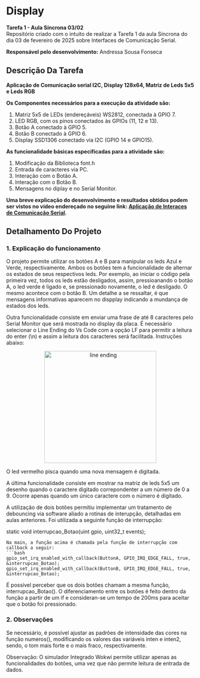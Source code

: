 # Display

__Tarefa 1 - Aula Síncrona 03/02__<br>
Repositório criado com o intuito de realizar a Tarefa 1 da aula Síncrona do dia 03 de fevereiro de 2025 sobre Interfaces de Comunicação Serial.

__Responsável pelo desenvolvimento:__
Andressa Sousa Fonseca

## Descrição Da Tarefa 
__Aplicação de Comunicação serial I2C, Display 128x64, Matriz de Leds 5x5 e Leds RGB__  <br>

__Os Componentes necessários para a execução da atividade são:__
1) Matriz 5x5 de LEDs (endereçáveis) WS2812, conectada à GPIO 7.
2) LED RGB, com os pinos conectados às GPIOs (11, 12 e 13).
3) Botão A conectado à GPIO 5.
4) Botão B conectado à GPIO 6.
5) Display SSD1306 conectado via I2C (GPIO 14 e GPIO15).

__As funcionalidade básicas especificadas para a atividade são:__
1) Modificação da Biblioteca font.h
2) Entrada de caracteres via PC.
3) Interação com o Botão A. 
4) Interação com o Botão B.
5) Mensagens no diplay e no Serial Monitor.


__Uma breve explicação do desenvolvimento e resultados obtidos podem ser vistos no vídeo endereçado no seguine link: [Aplicação de Interaces de Comunicação Serial]().__

## Detalhamento Do Projeto

### 1. Explicação do funcionamento

O projeto permite utilizar os botões A e B para manipular os leds Azul e Verde, respectivamente. Ambos os botões tem a funcionalidade de alternar os estados de seus respectivos leds. Por exemplo, ao iniciar o código pela primeira vez, todos os leds estão desligados, assim, pressioanando o botão A, o led verde é ligado e, se pressionado novamente, o led é desligado. O mesmo acontece com o botão B. Um detalhe a se ressaltar, é que mensagens informativas aparecem no dispplay indicando a mundança de estados dos leds.

Outra funcionalidade consiste em enviar uma frase de até 8 caracteres pelo Serial Monitor que será mostrada no display da placa. É necessário selecionar o Line Ending do Vs Code com a opção LF para permitir a leitura do enter (\n) e assim a leitura dos caracteres será facilitada. Instruções abaixo:

<div align="center">
  <img src="https://github.com/user-attachments/assets/9a5a91d0-33e1-454a-9edb-52a6e12c4934" alt="line ending" width="300"/>
</div>

O led vermelho pisca quando uma nova mensagem é digitada.

A última funcionalidade consiste em mostrar na matriz de leds 5x5 um desenho quando o caractere digitado correpondenter a um número de 0 a 9. Ocorre apenas quando um único caractere com o número é digitado.

A utilização de dois botões permitiu implementar um tratamento de debouncing via software aliado a rotinas de interupção, detalhadas em aulas anteriores. Foi utilizada a seguinte função de interrupção:

static void interrupcao_Botao(uint gpio, uint32_t events);
```
Na main, a função acima é chamada pela função de interrupção com callback a seguir:
```bash
gpio_set_irq_enabled_with_callback(ButtonA, GPIO_IRQ_EDGE_FALL, true, &interrupcao_Botao);
gpio_set_irq_enabled_with_callback(ButtonB, GPIO_IRQ_EDGE_FALL, true, &interrupcao_Botao);
```
É possível perceber que os dois botões chamam a mesma função, interrupcao_Botao(). O diferenciamento entre os botões é feito dentro da função a partir de um if e consideran-se um tempo de 200ms para aceitar que o botão foi pressionado.

### 2. Observações
Se necessário, é possível ajustar as padrões de intensidade das cores na função numeros(), modificando os valores das variáveis inten e inten2, sendo, o tom mais forte e o mais fraco, respectivamente.

Observação: O simulador Integrado Wokwi permite utilizar apenas as funcionalidades do botões, uma vez que não permite leitura de entrada de dados.

